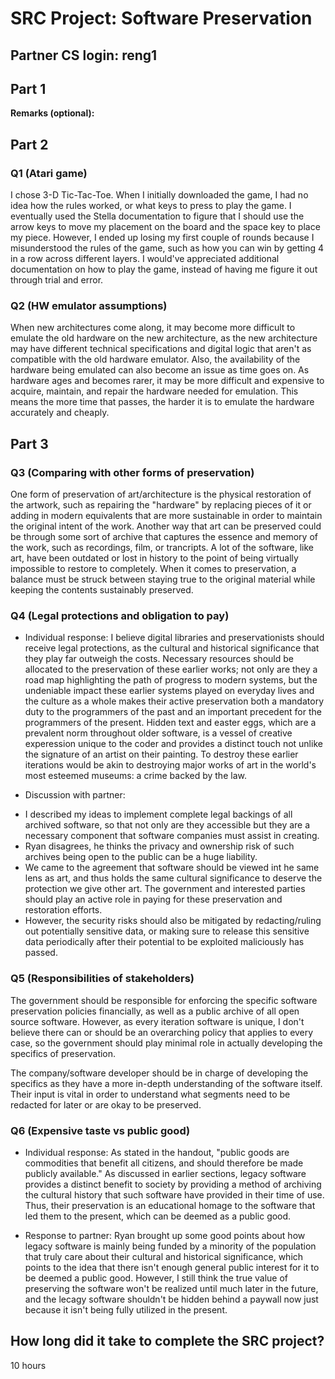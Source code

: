 SRC Project: Software Preservation
==================================

<!-- TODO: Fill this out. Text between arrow symbols (like this) is
a Markdown comment; you can delete the text and the arrow symbols. -->

## Partner CS login: reng1

## Part 1

**Remarks (optional):** <!-- Answer here -->

## Part 2

### Q1 (Atari game)

I chose 3-D Tic-Tac-Toe. When I initially downloaded the game, I had no idea how the rules worked, or what keys to press to play the game. I eventually used the Stella documentation to figure that I should use the arrow keys to move my placement on the board and the space key to place my piece. However, I ended up losing my first couple of rounds because I misunderstood the rules of the game, such as how you can win by getting 4 in a row across different layers. I would've appreciated additional documentation on how to play the game, instead of having me figure it out through trial and error.

### Q2 (HW emulator assumptions)

When new architectures come along, it may become more difficult to emulate the old hardware on the new architecture, as the new architecture may have different technical specifications and digital logic that aren't as compatible with the old hardware emulator. Also, the availability of the hardware being emulated can also become an issue as time goes on. As hardware ages and becomes rarer, it may be more difficult and expensive to acquire, maintain, and repair the hardware needed for emulation. This means the more time that passes, the harder it is to emulate the hardware accurately and cheaply.

## Part 3

### Q3 (Comparing with other forms of preservation)

One form of preservation of art/architecture is the physical restoration of the artwork, such as repairing the "hardware" by replacing pieces of it or adding in modern equivalents that are more sustainable in order to maintain the original intent of the work. Another way that art can be preserved could be through some sort of archive that captures the essence and memory of the work, such as recordings, film, or trancripts. A lot of the software, like art, have been outdated or lost in history to the point of being virtually impossible to restore to completely. When it comes to preservation, a balance must be struck between staying true to the original material while keeping the contents sustainably preserved.

### Q4 (Legal protections and obligation to pay)

* Individual response: I believe digital libraries and preservationists should receive legal protections, as the cultural and historical significance that they play far outweigh the costs. Necessary resources should be allocated to the preservation of these earlier works; not only are they a road map highlighting the path of progress to modern systems, but the undeniable impact these earlier systems played on everyday lives and the culture as a whole makes their active preservation both a mandatory duty to the programmers of the past and an important precedent for the programmers of the present.  Hidden text and easter eggs, which are a prevalent norm throughout older software, is a vessel of creative experession unique to the coder and provides a distinct touch not unlike the signature of an artist on their painting. To destroy these earlier iterations would be akin to destroying major works of art in the world's most esteemed museums: a crime backed by the law.

* Discussion with partner: 
- I described my ideas to implement complete legal backings of all archived software, so that not only are they accessible but they are a necessary component that software companies must assist in creating.
- Ryan disagrees, he thinks the privacy and ownership risk of such archives being open to the public can be a huge liability.
- We came to the agreement that software should be viewed int he same lens as art, and thus holds the same cultural significance to deserve the protection we give other art. The government and interested parties should play an active role in paying for these preservation and restoration efforts.
- However, the security risks should also be mitigated by redacting/ruling out potentially sensitive data, or making sure to release this sensitive data periodically after their potential to be exploited maliciously has passed.

### Q5 (Responsibilities of stakeholders)

The government should be responsible for enforcing the specific software preservation policies financially, as well as a public archive of all open source software. However, as every iteration software is unique, I don't believe there can or should be an overarching policy that applies to every case, so the government should play minimal role in actually developing the specifics of preservation.

The company/software developer should be in charge of developing the specifics as they have a more in-depth understanding of the software itself. Their input is vital in order to understand what segments need to be redacted for later or are okay to be preserved.

### Q6 (Expensive taste vs public good)

* Individual response: 
As stated in the handout, "public goods are commodities that benefit all citizens, and should therefore be made publicly available." As discussed in earlier sections, legacy software provides a distinct benefit to society by providing a method of archiving the cultural history that such software have provided in their time of use. Thus, their preservation is an educational homage to the software that led them to the present, which can be deemed as a public good. 

* Response to partner: 
Ryan brought up some good points about how legacy software is mainly being funded by a minority of the population that truly care about their cultural and historical significance, which points to the idea that there isn't enough general public interest for it to be deemed a public good. However, I still think the true value of preserving the software won't be realized until much later in the future, and the lecagy software shouldn't be hidden behind a paywall now just because it isn't being fully utilized in the present. 

<!-- Answer here -->

## How long did it take to complete the SRC project?
10 hours
